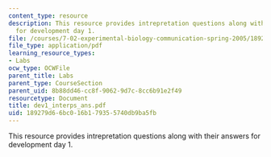 ```yaml
---
content_type: resource
description: This resource provides intrepretation questions along with their answers
  for development day 1.
file: /courses/7-02-experimental-biology-communication-spring-2005/189279d66bc016b179355740db9ba5fb_dev1_interps_ans.pdf
file_type: application/pdf
learning_resource_types:
- Labs
ocw_type: OCWFile
parent_title: Labs
parent_type: CourseSection
parent_uid: 8b88dd46-cc8f-9062-9d7c-8cc6b91e2f49
resourcetype: Document
title: dev1_interps_ans.pdf
uid: 189279d6-6bc0-16b1-7935-5740db9ba5fb
---
```

This resource provides intrepretation questions along with their answers for development day 1.

